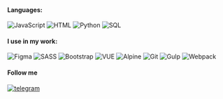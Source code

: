 #### Languages: 
![JavaScript](https://img.shields.io/badge/-JavaScript-f8db1b?style=for-the-badge) ![HTML](https://img.shields.io/badge/-HTML/CSS-fc4e01?style=for-the-badge) ![Python](https://img.shields.io/badge/-Python-0162af?style=for-the-badge) ![SQL](https://img.shields.io/badge/-SQL-e3ee88?style=for-the-badge)

#### I use in my work:
![Figma](https://img.shields.io/badge/-Figma-f24d1e?style=for-the-badge) ![SASS](https://img.shields.io/badge/-SASS-c7568c?style=for-the-badge) ![Bootstrap](https://img.shields.io/badge/-Bootstrap-563c7d?style=for-the-badge) ![VUE](https://img.shields.io/badge/-VUE-41b882?style=for-the-badge) ![Alpine](https://img.shields.io/badge/-Alpine-89c1ce?style=for-the-badge)  ![Git](https://img.shields.io/badge/-Git-f15234?style=for-the-badge) ![Gulp](https://img.shields.io/badge/-Gulp-e84c50?style=for-the-badge) ![Webpack](https://img.shields.io/badge/-Webpack-8ed7fa?style=for-the-badge)

#### Follow me
[![telegram](https://img.shields.io/badge/Telegram-2CA5E0?style=for-the-badge&logo=telegram&logoColor=white)](https://t.me/e_suloev)



